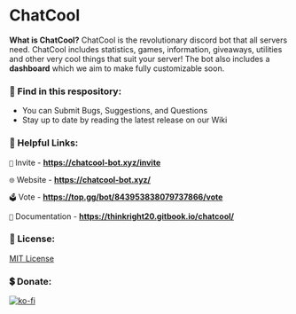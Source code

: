# ChatCool

**What is ChatCool?**
ChatCool is the revolutionary discord bot that all servers need. ChatCool includes statistics, games, information, giveaways, utilities and other very cool things that suit your server! The bot also includes a **dashboard** which we aim to make fully customizable soon.

### 👀 Find in this respository:
 - You can Submit Bugs, Suggestions, and Questions
 - Stay up to date by reading the latest release on our Wiki

### 🔗 Helpful Links:

`📩` Invite - **https://chatcool-bot.xyz/invite**

`🌐` Website - **https://chatcool-bot.xyz/**

`🗳️` Vote - **https://top.gg/bot/843953838079737866/vote**

`📕` Documentation - **https://thinkright20.gitbook.io/chatcool/**

### 🔎 License:

[MIT License](https://github.com/ChatCool-Inc/chatcool/blob/main/LICENSE.md)

### 💲 Donate:
[![ko-fi](https://ko-fi.com/img/githubbutton_sm.svg)](https://ko-fi.com/A0A7JKG27)
